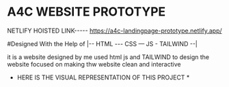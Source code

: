 # A4C WEBSITE PROTOTYPE

NETLIFY HOISTED LINK----- https://a4c-landingpage-prototype.netlify.app/

#Designed With the Help of |-- HTML --- CSS — JS - TAILWIND --| 

it is a website designed by me 
used html js and TAILWIND to design the website 
focused on making thw website clean and interactive 

* HERE IS THE VISUAL REPRESENTATION OF THIS PROJECT *

